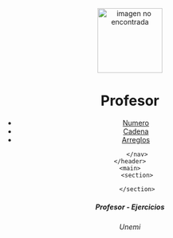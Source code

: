 <!DOCTYPE html>
<html lang="en">
    <head> 
    <meta charset="UTF-8">
    <meta name="viewport" content="width=device-width, initial-scale=1.0">
    <title>Ambiental</title>
</head>
<body> 
    <header>
        <div>
            <img src="./Images/logotipo.jpg"
            alt="imagen no encontrada" 
            width="130px">
        </div>
        <h1>Profesor</h1>
        <nav>
            <ul>
                <li><a href="">Numero</a></li>
                <li><a href="">Cadena</a></li>
                <li><a href="">Arreglos</a></li>
            </ul>

        </nav>
    </header>
    <main>
        <section>

        </section>
   </main>
   <footer>
<h5>Profesor - Ejercicios</h5>
<h6>Unemi</h6>
   </footer>
</body>
</html>
